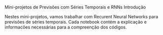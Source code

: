 Mini-projetos de Previsões com Séries Temporais e RNNs
Introdução

Nestes mini-projetos, vamos trabalhar com Recurent Neural Networks para previsões de séries temporais.
Cada notebook contém a explicação e informacões necessárias para a compreenção dos códigos.

